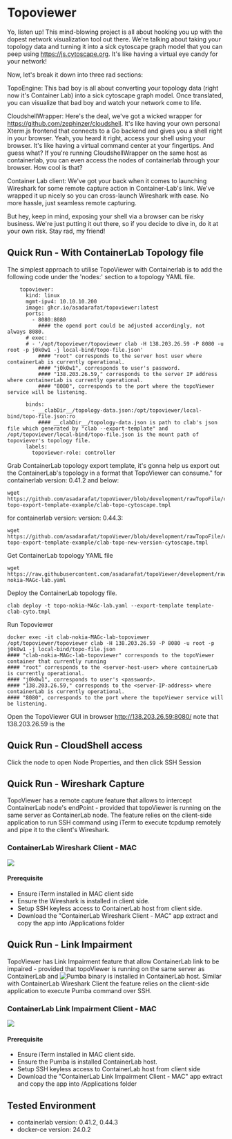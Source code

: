 # Topoviewer
Yo, listen up! This mind-blowing project is all about hooking you up with the dopest network visualization tool out there. We're talking about taking your topology data and turning it into a sick cytoscape graph model that you can peep using https://js.cytoscape.org. It's like having a virtual eye candy for your network!

Now, let's break it down into three rad sections:

TopoEngine: This bad boy is all about converting your topology data (right now it's Container Lab) into a sick cytoscape graph model. Once translated, you can visualize that bad boy and watch your network come to life.

CloudshellWrapper: Here's the deal, we've got a wicked wrapper for https://github.com/zephinzer/cloudshell. It's like having your own personal Xterm.js frontend that connects to a Go backend and gives you a shell right in your browser. Yeah, you heard it right, access your shell using your browser. It's like having a virtual command center at your fingertips. And guess what? If you're running CloudshellWrapper on the same host as containerlab, you can even access the nodes of containerlab through your browser. How cool is that?

Container Lab client: We've got your back when it comes to launching Wireshark for some remote capture action in Container-Lab's link. We've wrapped it up nicely so you can cross-launch Wireshark with ease. No more hassle, just seamless remote capturing.

But hey, keep in mind, exposing your shell via a browser can be risky business. We're just putting it out there, so if you decide to dive in, do it at your own risk. Stay rad, my friend!


## Quick Run - With ContainerLab Topology file

The simplest approach to utilise TopoViewer with Containerlab is to add the following code under the 'nodes:' section to a topology YAML file.
```Shell
    topoviewer:
      kind: linux
      mgmt-ipv4: 10.10.10.200
      image: ghcr.io/asadarafat/topoviewer:latest
      ports:
        - 8080:8080
          #### the opend port could be adjusted accordingly, not always 8080.
      # exec:
      # - '/opt/topoviewer/topoviewer clab -H 138.203.26.59 -P 8080 -u root -p j0k0w1 -j local-bind/topo-file.json' 
          #### "root" corresponds to the server host user where containerLab is currently operational.
          #### "j0k0w1", corresponds to user's password.
          #### "138.203.26.59," corresponds to the server IP address where containerLab is currently operational.
          #### "8080", corresponds to the port where the topoViewer service will be listening.
                
      binds:
        - __clabDir__/topology-data.json:/opt/topoviewer/local-bind/topo-file.json:ro
          #### __clabDir__/topology-data.json is path to clab's json file which generated by "clab --export-template" and /opt/topoviewer/local-bind/topo-file.json is the mount path of topoviever's topology file.
      labels:
        topoviewer-role: controller
```

Grab ContainerLab topology export template, it's gonna help us export out the ContainerLab's topology in a format that TopoViewer can consume."
for containerlab version: 0.41.2 and below:
```Shell
wget https://github.com/asadarafat/topoViewer/blob/development/rawTopoFile/clab-topo-export-template-example/clab-topo-cytoscape.tmpl
```
for containerlab version: version: 0.44.3:
```Shell
wget https://github.com/asadarafat/topoViewer/blob/development/rawTopoFile/clab-topo-export-template-example/clab-topo-new-version-cytoscape.tmpl
```

Get ContainerLab topology YAML file
```Shell
wget https://raw.githubusercontent.com/asadarafat/topoViewer/development/rawTopoFile/topo-nokia-MAGc-lab.yaml
```

Deploy the ContainerLab topology file.
```Shell
clab deploy -t topo-nokia-MAGc-lab.yaml --export-template template-clab-cyto.tmpl

```

Run Topoviewer
```Shell
docker exec -it clab-nokia-MAGc-lab-topoviewer /opt/topoviewer/topoviewer clab -H 138.203.26.59 -P 8080 -u root -p j0k0w1 -j local-bind/topo-file.json
#### "clab-nokia-MAGc-lab-topoviewer" corresponds to the topoViewer container that currently running
#### "root" corresponds to the <server-host-user> where containerLab is currently operational.
#### "j0k0w1", corresponds to user's <password>.
#### "138.203.26.59," corresponds to the <server-IP-address> where containerLab is currently operational.
#### "8080", corresponds to the port where the topoViewer service will be listening.
```

Open the TopoViewer GUI in browser http://138.203.26.59:8080/ 
note that 138.203.26.59 is the <server-IP-address>

## Quick Run - CloudShell access
Click the node to open Node Properties, and then click SSH Session

## Quick Run - Wireshark Capture
TopoViewer has a remote capture feature that allows to intercept ContainerLab node's endPoint - provided that topoViewer is running on the same server as ContainerLab node. The feature relies on the client-side application to run SSH command using iTerm to execute tcpdump remotely and pipe it to the client's Wireshark.

### ContainerLab Wireshark Client - MAC 
![](https://github.com/asadarafat/topoViewer/blob/development/docs/mac-client-package-edit-client-capture-wireshark.gif)

#### Prerequisite
- Ensure iTerm installed in MAC client side
- Ensure the Wireshark is installed in client side.
- Setup SSH keyless access to ContainerLab host from client side.
- Download the "ContainerLab Wireshark Client - MAC" app extract and copy the app into /Applications folder


## Quick Run - Link Impairment
TopoViewer has Link Impairment feature that allow ContainerLab link to be impaired - provided that topoViewer is running on the same server as ContainerLab 
and ![Pumba](https://github.com/alexei-led/pumba/releases) binary is installed in ContainerLab host. Similar with ContainerLab Wireshark Client the feature relies on the client-side application to execute Pumba command over SSH.

### ContainerLab Link Impairment Client - MAC 
![](https://github.com/asadarafat/topoViewer/blob/development/docs/mac-client-package-edit-client-pumba-delay.gif)

#### Prerequisite
- Ensure iTerm installed in MAC client side.
- Ensure the Pumba is installed ContainerLab host.
- Setup SSH keyless access to ContainerLab host from client side
- Download the "ContainerLab Link Impairment Client - MAC" app extract and copy the app into /Applications folder


## Tested Environment
- containerlab version:  0.41.2, 0.44.3
- docker-ce version: 24.0.2
